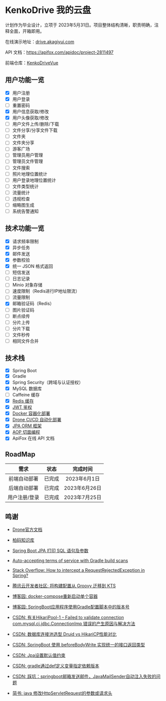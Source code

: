 # KenkoDrive 我的云盘

计划作为毕业设计，立项于 2023年5月31日。项目整体结构清晰，职责明确，注释全面，开箱即用。

在线演示地址：[drive.akagiyui.com](https://drive.akagiyui.com)

API 文档：https://apifox.com/apidoc/project-2811497

前端仓库：[KenkoDriveVue](https://github.com/AkagiYui/KenkoDriveVue)

## 用户功能一览

- [x] 用户注册
- [x] 用户登录
- [ ] 重置密码
- [x] 用户信息获取/修改
- [x] 用户头像获取/修改
- [ ] 用户文件上传/删除/下载
- [ ] 文件分享/分享文件下载
- [ ] 文件夹
- [ ] 文件夹分享
- [ ] 游客广场
- [ ] 管理员用户管理
- [ ] 管理员文件管理
- [ ] 文件搜索
- [ ] 照片地理位置统计
- [ ] 用户登录地理位置统计
- [ ] 文件类型统计
- [ ] 流量统计
- [ ] 违规检查
- [ ] 缩略图生成
- [ ] 系统告警通知

## 技术功能一览

- [x] 请求频率限制
- [x] 异步任务
- [x] 邮件发送
- [x] 参数校验
- [x] 统一 JSON 格式返回
- [ ] 短信发送
- [ ] 日志记录
- [ ] Minio 对象存储
- [ ] 速度限制（Redis进行IP地址限流）
- [ ] 流量限制
- [x] 邮箱验证码（Redis）
- [ ] 图片验证码
- [ ] 断点续传
- [ ] 分片上传
- [ ] 分片下载
- [ ] 文件秒传
- [ ] 相同文件合并

## 技术栈

- [x] Spring Boot
- [x] Gradle
- [x] Spring Security（跨域与认证授权）
- [x] MySQL 数据库
- [ ] Caffeine 缓存
- [x] [Redis 缓存](src/main/java/com/akagiyui/drive/component/RedisCache.java)
- [x] [JWT 鉴权](src/main/java/com/akagiyui/drive/component/JwtUtils.java)
- [x] [Docker 容器化部署](docker-compose.yaml)
- [x] [Drone CI/CD 自动化部署](.drone.yml)
- [x] [JPA ORM 框架](src/main/java/com/akagiyui/drive/repository)
- [x] [AOP 切面编程](src/main/java/com/akagiyui/drive/component/limiter/LimitAspect.java)
- [x] ApiFox 在线 API 文档

## RoadMap

|   需求    | 状态  |    完成时间    |
|:-------:|:---:|:----------:|
| 前端自动部署  | 已完成 | 2023年6月1日  |
| 后端自动部署  | 已完成 | 2023年6月26日 |
| 用户注册/登录 | 已完成 | 2023年7月25日 |

## 鸣谢

- [Drone官方文档](https://docs.drone.io/)
- [柏码知识库](https://itbaima.net/document)

- [Spring Boot JPA 打印 SQL 语句及参数](https://www.zhangbj.com/p/1411.html)
- [Auto-accepting terms of service with Gradle build scans](https://www.yellowduck.be/posts/auto-accepting-terms-of-service-with-gradle-build-scans/)
- [Stack Overflow: How to intercept a RequestRejectedException in Spring?](https://stackoverflow.com/a/75338927/19990931)
- [腾讯云开发者社区: 将构建配置从 Groovy 迁移到 KTS](https://cloud.tencent.com/developer/article/1839887?from=15425)
- [博客园: docker-compose重新启动单个容器](https://www.cnblogs.com/yakniu/p/16982310.html)
- [博客园: SpringBoot应用程序使用Gradle配置脚本中的版本号](https://www.cnblogs.com/xupeixuan/p/15695652.html)
- [CSDN: 有关HikariPool-1 – Failed to validate connection com.mysql.cj.jdbc.ConnectionImp 错误的产生原因与解决方法](https://blog.csdn.net/qq_45886144/article/details/128984915)
- [CSDN: 数据库连接池选型 Druid vs HikariCP性能对比](https://blog.csdn.net/weixin_39098944/article/details/109228618)
- [CSDN: SpringBoot 使用 beforeBodyWrite 实现统一的接口返回类型](https://blog.csdn.net/qq_37170583/article/details/107470337)
- [CSDN: Jpa设置默认值约束](https://blog.csdn.net/github_38336924/article/details/107153217)
- [CSDN: gradle通过def定义变量指定依赖版本](https://blog.csdn.net/qq_36666651/article/details/80718761)
- [CSDN: 踩坑：springboot邮箱发送邮件，JavaMailSender自动注入失败的问题](https://blog.csdn.net/A15517340610/article/details/103764245)
- [简书: java 修改HttpServletRequest的参数或请求头](https://www.jianshu.com/p/a8c9d45775ea)
